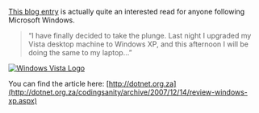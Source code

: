 [This blog entry](http://dotnet.org.za/codingsanity/archive/2007/12/14/review-windows-xp.aspx) is actually quite an interested read for anyone following Microsoft Windows.

> “I have finally decided to take the plunge. Last night I upgraded my Vista desktop machine to Windows XP, and this afternoon I will be doing the same to my laptop…”

[![Windows Vista Logo](https://i0.wp.com/alexseifert.wordpress.com/wp-content/uploads/2007/03/windowsvista.jpg)](http://alexseifert.wordpress.com/2007/03/02/vista-ie7-banned/windows-vista-logo/ "Windows Vista Logo")

You can find the article here: [http://dotnet.org.za](http://dotnet.org.za/codingsanity/archive/2007/12/14/review-windows-xp.aspx)